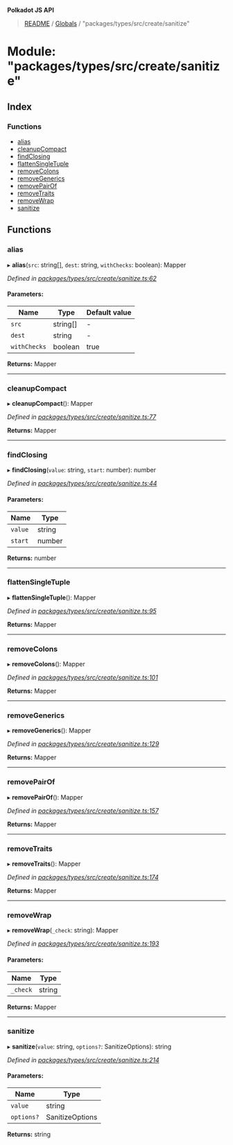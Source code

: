 **Polkadot JS API**

> [README](../README.md) / [Globals](../globals.md) / "packages/types/src/create/sanitize"

# Module: "packages/types/src/create/sanitize"

## Index

### Functions

* [alias](_packages_types_src_create_sanitize_.md#alias)
* [cleanupCompact](_packages_types_src_create_sanitize_.md#cleanupcompact)
* [findClosing](_packages_types_src_create_sanitize_.md#findclosing)
* [flattenSingleTuple](_packages_types_src_create_sanitize_.md#flattensingletuple)
* [removeColons](_packages_types_src_create_sanitize_.md#removecolons)
* [removeGenerics](_packages_types_src_create_sanitize_.md#removegenerics)
* [removePairOf](_packages_types_src_create_sanitize_.md#removepairof)
* [removeTraits](_packages_types_src_create_sanitize_.md#removetraits)
* [removeWrap](_packages_types_src_create_sanitize_.md#removewrap)
* [sanitize](_packages_types_src_create_sanitize_.md#sanitize)

## Functions

### alias

▸ **alias**(`src`: string[], `dest`: string, `withChecks`: boolean): Mapper

*Defined in [packages/types/src/create/sanitize.ts:62](https://github.com/polkadot-js/api/blob/73ffb034d/packages/types/src/create/sanitize.ts#L62)*

#### Parameters:

Name | Type | Default value |
------ | ------ | ------ |
`src` | string[] | - |
`dest` | string | - |
`withChecks` | boolean | true |

**Returns:** Mapper

___

### cleanupCompact

▸ **cleanupCompact**(): Mapper

*Defined in [packages/types/src/create/sanitize.ts:77](https://github.com/polkadot-js/api/blob/73ffb034d/packages/types/src/create/sanitize.ts#L77)*

**Returns:** Mapper

___

### findClosing

▸ **findClosing**(`value`: string, `start`: number): number

*Defined in [packages/types/src/create/sanitize.ts:44](https://github.com/polkadot-js/api/blob/73ffb034d/packages/types/src/create/sanitize.ts#L44)*

#### Parameters:

Name | Type |
------ | ------ |
`value` | string |
`start` | number |

**Returns:** number

___

### flattenSingleTuple

▸ **flattenSingleTuple**(): Mapper

*Defined in [packages/types/src/create/sanitize.ts:95](https://github.com/polkadot-js/api/blob/73ffb034d/packages/types/src/create/sanitize.ts#L95)*

**Returns:** Mapper

___

### removeColons

▸ **removeColons**(): Mapper

*Defined in [packages/types/src/create/sanitize.ts:101](https://github.com/polkadot-js/api/blob/73ffb034d/packages/types/src/create/sanitize.ts#L101)*

**Returns:** Mapper

___

### removeGenerics

▸ **removeGenerics**(): Mapper

*Defined in [packages/types/src/create/sanitize.ts:129](https://github.com/polkadot-js/api/blob/73ffb034d/packages/types/src/create/sanitize.ts#L129)*

**Returns:** Mapper

___

### removePairOf

▸ **removePairOf**(): Mapper

*Defined in [packages/types/src/create/sanitize.ts:157](https://github.com/polkadot-js/api/blob/73ffb034d/packages/types/src/create/sanitize.ts#L157)*

**Returns:** Mapper

___

### removeTraits

▸ **removeTraits**(): Mapper

*Defined in [packages/types/src/create/sanitize.ts:174](https://github.com/polkadot-js/api/blob/73ffb034d/packages/types/src/create/sanitize.ts#L174)*

**Returns:** Mapper

___

### removeWrap

▸ **removeWrap**(`_check`: string): Mapper

*Defined in [packages/types/src/create/sanitize.ts:193](https://github.com/polkadot-js/api/blob/73ffb034d/packages/types/src/create/sanitize.ts#L193)*

#### Parameters:

Name | Type |
------ | ------ |
`_check` | string |

**Returns:** Mapper

___

### sanitize

▸ **sanitize**(`value`: string, `options?`: SanitizeOptions): string

*Defined in [packages/types/src/create/sanitize.ts:214](https://github.com/polkadot-js/api/blob/73ffb034d/packages/types/src/create/sanitize.ts#L214)*

#### Parameters:

Name | Type |
------ | ------ |
`value` | string |
`options?` | SanitizeOptions |

**Returns:** string
